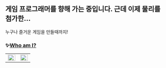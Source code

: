 ## 게임 프로그래머를 향해 가는 중입니다. 근데 이제 물리를 첨가한...

누구나 즐거운 게임을 만들때까지!

### ✨[Who am I?](https://github.com/hhj3258/Portfolio)



<table><tr><td valign="top" width="50%">

<img src="https://github-readme-stats.vercel.app/api?username=hhj3258&show_icons=true&count_private=true&hide_border=true" align="left" style="width: 100%" />

</td><td valign="top" width="50%">

<img src="https://github-readme-stats.vercel.app/api/top-langs/?username=hhj3258&hide_border=true&layout=compact" align="left" style="width: 100%" />

</td></tr></table>  

<br/>  

